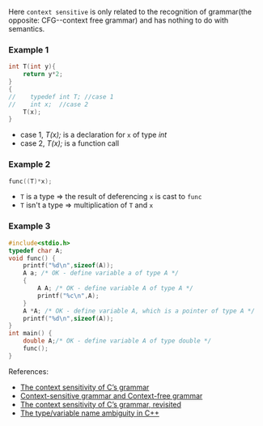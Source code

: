 Here `context sensitive` is only related to the recognition of grammar(the opposite: CFG--context free grammar) and has nothing to do with semantics.

### Example 1
```cpp
int T(int y){
    return y*2;
}
{
//    typedef int T; //case 1
//    int x;  //case 2
    T(x);
}
```
- case 1, _T(x);_ is a declaration for `x` of type _int_
- case 2, _T(x);_ is a function call

### Example 2
```cpp
func((T)*x);
```
- `T` is a type => the result of deferencing `x` is cast to `func`
- `T` isn't a type => multiplication of `T` and `x`

### Example 3
```cpp
#include<stdio.h>
typedef char A;
void func() {
    printf("%d\n",sizeof(A));
    A a; /* OK - define variable a of type A */
    {
        A A; /* OK - define variable A of type A */
        printf("%c\n",A);
    }
    A *A; /* OK - define variable A, which is a pointer of type A */
    printf("%d\n",sizeof(A));
}
int main() {
    double A;/* OK - define variable A of type double */
    func();
}
```

References:

- [The context sensitivity of C’s grammar](http://eli.thegreenplace.net/2007/11/24/the-context-sensitivity-of-cs-grammar/)
- [Context-sensitive grammar and Context-free grammar](http://stackoverflow.com/questions/8236422/context-sensitive-grammar-and-context-free-grammar/8250104#8250104)
- [The context sensitivity of C’s grammar, revisited](http://eli.thegreenplace.net/2011/05/02/the-context-sensitivity-of-c%E2%80%99s-grammar-revisited/)
- [The type/variable name ambiguity in C++](http://eli.thegreenplace.net/2012/06/28/the-type-variable-name-ambiguity-in-c/)
